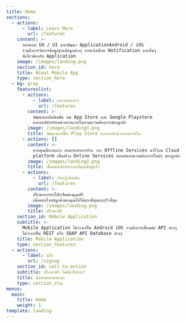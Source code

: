 ```yaml
---
title: Home
sections:
  - actions:
      - label: Learn More
        url: /features
    content: >-
      ออกแบบ UX / UI และพัฒนา ApplicationAndroid / iOS
      รวมถึงการจัดการข้อมูลฐานข้อมูลต่างๆ การแจ้งเตือน Notification และอื่นๆ
      ที่เกี่ยวข้องกับ Application
    image: /images/landing.png
    section_id: hero
    title: Wiwat Mobile App
    type: section_hero
  - bg: gray
    featureslist:
      - actions:
          - label: ผลงานของเรา
            url: /features
        content: >-
          พัฒนาแอปพลิเคชั่น บน App Store และ Google Playstore
          และแอปสำหรับหน่วยงานภายในตามความต้องการของลูกค้า
        image: /images/landing3.png
        title: พัฒนาแอปขึ้น Play Store และแอปหน่วยงานภายใน
      - actions: []
        content: >-
          หากคุณมีระบบเก่า สามารถทำการย้าย จาก Offline Services มาไว้บน Cloud
          platform เพื่อสร้าง Online Services ตอบสนองความต้องการใหม่ๆ ของลูกค้า
        image: /images/landing2.png
        title: เชื่อมต่อเข้ากับระบบที่คุณมีอยู่แล้ว
      - actions:
          - label: เรียนรู้เพิ่มเติม
            url: /features
        content: >-
          ปรึกษาการทำโปรเจ็คของคุณฟรี
          เพื่อตอบโจทย์ลูกค้าของคุณให้ได้มากที่สุดและเร็วที่สุด
        image: /images/landing.png
        title: ปรึกษาฟรี
    section_id: Mobile Application
    subtitle: >-
      Mobile Application ไม่ว่าจะเป็น Android iOS รวมถึงการเชื่อมต่อ API ต่างๆ
      ไม่ว่าจะเป็น REST หรือ SOAP API Database ต่างๆ
    title: Mobile Application
    type: section_features
  - actions:
      - label: คลิ๊ก
        url: /signup
    section_id: call-to-action
    subtitle: ปรึกษาฟรี ไม่มีค่าใช่จ่าย!
    title: ติดต่อขอคำแนะนำ
    type: section_cta
menus:
  main:
    title: Home
    weight: 1
template: landing
---
```


